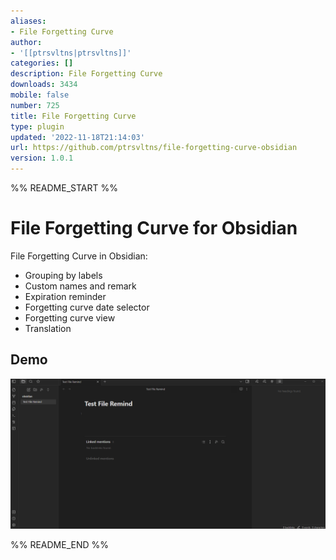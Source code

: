 ```yaml
---
aliases:
- File Forgetting Curve
author:
- '[[ptrsvltns|ptrsvltns]]'
categories: []
description: File Forgetting Curve
downloads: 3434
mobile: false
number: 725
title: File Forgetting Curve
type: plugin
updated: '2022-11-18T21:14:03'
url: https://github.com/ptrsvltns/file-forgetting-curve-obsidian
version: 1.0.1
---
```


%% README_START %%

# File Forgetting Curve for Obsidian  

File Forgetting Curve in Obsidian:

- Grouping by labels  
- Custom names and remark  
- Expiration reminder  
- Forgetting curve date selector  
- Forgetting curve view  
- Translation  

## Demo  

![DEMO](https://raw.githubusercontent.com/ptrsvltns/file-forgetting-curve-obsidian/HEAD/doc/demo.gif)  


%% README_END %%